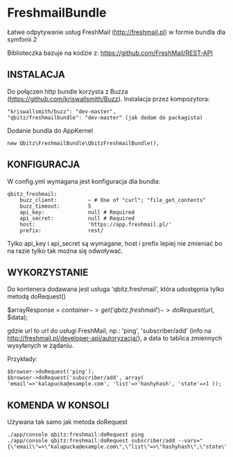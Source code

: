 FreshmailBundle
===============

Łatwe odpytywanie usług FreshMail (http://freshmail.pl) w formie bundla dla symfonii 2

Biblioteczka bazuje na kodzie z:
https://github.com/FreshMail/REST-API

INSTALACJA
----------

Do połączen http bundle korzysta z Buzza (https://github.com/kriswallsmith/Buzz). Instalacja przez kompozytora:
  
    "kriswallsmith/buzz": "dev-master",
    "qbitz/freshmailbundle": "dev-master" (jak dodam do packagista)

Dodanie bundla do AppKernel

    new Qbitz\FreshmailBundle\QbitzFreshmailBundle(),

KONFIGURACJA
------------

W config.yml wymagana jest konfiguracja dla bundla:

    qbitz_freshmail:
        buzz_client:          ~ # One of "curl"; "file_get_contents"
        buzz_timeout:         5
        api_key:              null # Required
        api_secret:           null # Required
        host:                 'https://app.freshmail.pl/'
        prefix:               rest/

Tylko api_key i api_secret są wymagane, host i prefix lepiej nie zmieniać bo na razie tylko tak można się odwoływać.


WYKORZYSTANIE
-------------

Do kontenera dodawana jest usługa 'qbitz.freshmail', która udostępnia tylko metodą doRequest()

  $arrayResponse = $container->get('qbitz.freshmail')->doRequest($url, $data);

gdzie url to url do usługi FreshMail, np.: 'ping', 'subscriber/add' (info na http://freshmail.pl/developer-api/autoryzacja/), a data to tablica zmiennych wysyłanych w żądaniu.

Przykłady:

    $browser->doRequest('ping');
    $browser->doRequest('subscriber/add', array( 'email'=>'kalapucka@example.com', 'list'=>'hashyhash', 'state'=>1 ));

KOMENDA W KONSOLI
-----------------

Używana tak samo jak metoda doRequest
  
    ./app/console qbitz:freshmail:doRequest ping
    ./app/console qbitz:freshmail:doRequest subscriber/add --vars="{\"email\"=>\"kalapucka@example.com\",\"list\"=>\"hashyhash\",\"state\"=>1}"